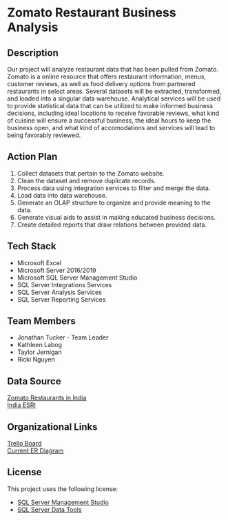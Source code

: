 # Zomato Restaurant Business Analysis
## Description
Our project will analyze restaurant data that has been pulled from Zomato. Zomato is a online resource that offers restaurant information, menus, customer reviews, as well as food delivery options from partnered restaurants in select areas. Several datasets will be extracted, transformed, and loaded into a singular data warehouse. Analytical services will be used to provide statistical data that can be utilized to make informed business decisions, including ideal locations to receive favorable reviews, what kind of cuisine will ensure a successful business, the ideal hours to keep the business open, and what kind of accomodations and services will lead to being favorably reviewed.

## Action Plan
1. Collect datasets that pertain to the Zomato website.
2. Clean the dataset and remove duplicate records.
3. Process data using integration services to filter and merge the data.
4. Load data into data warehouse.
5. Generate an OLAP structure to organize and provide meaning to the data.
6. Generate visual aids to assist in making educated business decisions.
7. Create detailed reports that draw relations between provided data.

## Tech Stack
* Microsoft Excel
* Microsoft Server 2016/2019
* Microsoft SQL Server Management Studio
* SQL Server Integrations Services
* SQL Server Analysis Services
* SQL Server Reporting Services

## Team Members
* Jonathan Tucker - Team Leader
* Kathleen Labog
* Taylor Jernigan
* Ricki Nguyen

## Data Source
[Zomato Restaurants in India](https://www.kaggle.com/rabhar/zomato-restaurants-in-india)  
[India ESRI](http://www.diva-gis.org/gdata)

## Organizational Links
[Trello Board](https://trello.com/b/hv9wI9H0/zomato-restaurant-business-analysis)  
[Current ER Diagram](https://lucid.app/lucidchart/c74c8a00-b9c8-4a51-a9ef-5833cc8dea87/view?page=0_0#?folder_id=home&browser=icon)

## License
This project uses the following license: 
* [SQL Server Management Studio ](https://docs.microsoft.com/en-us/legal/sql/sql-server-management-studio-license-terms)
* [SQL Server Data Tools ](https://docs.microsoft.com/en-us/legal/sql/sql-server-management-studio-license-terms)
